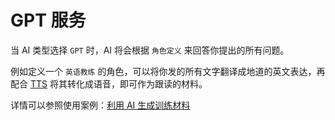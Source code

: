 # GPT 服务

当 AI 类型选择 `GPT` 时，AI 将会根据 `角色定义` 来回答你提出的所有问题。

例如定义一个 `英语教练` 的角色，可以将你发的所有文字翻译成地道的英文表达，再配合 [TTS](./tts-conversation.md) 将其转化成语音，即可作为跟读的材料。

详情可以参照使用案例：[利用 AI 生成训练材料](./use-case-generate-audio-resources.md)
